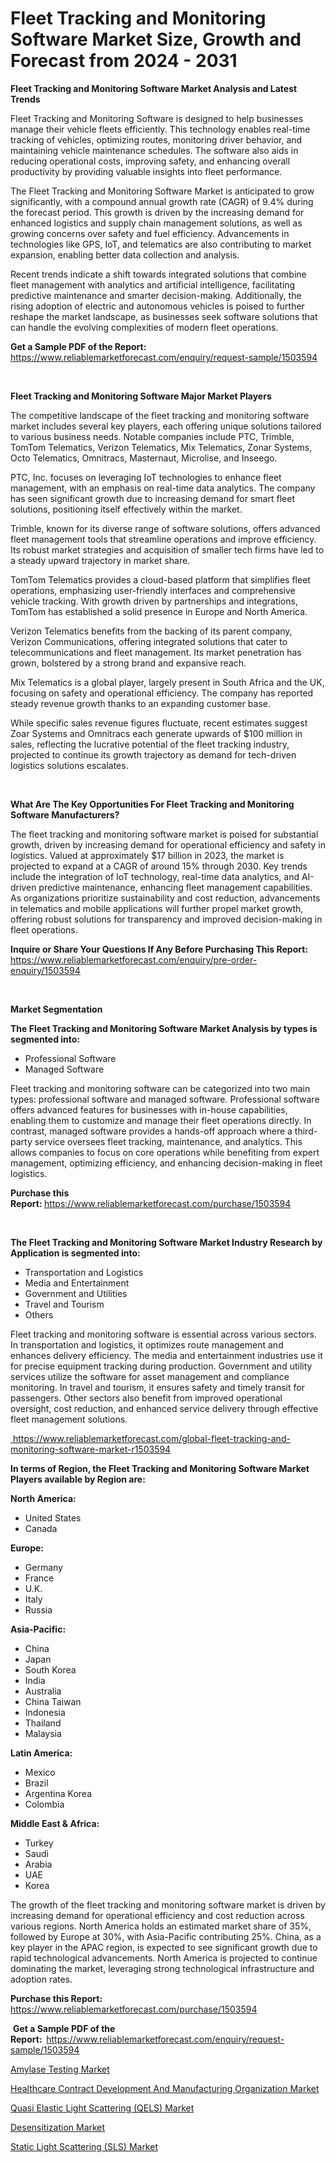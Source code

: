 <p><h1>Fleet Tracking and Monitoring Software Market Size, Growth and Forecast from 2024 - 2031</h1></p><p><strong>Fleet Tracking and Monitoring Software Market Analysis and Latest Trends</strong></p>
<p><p>Fleet Tracking and Monitoring Software is designed to help businesses manage their vehicle fleets efficiently. This technology enables real-time tracking of vehicles, optimizing routes, monitoring driver behavior, and maintaining vehicle maintenance schedules. The software also aids in reducing operational costs, improving safety, and enhancing overall productivity by providing valuable insights into fleet performance.</p><p>The Fleet Tracking and Monitoring Software Market is anticipated to grow significantly, with a compound annual growth rate (CAGR) of 9.4% during the forecast period. This growth is driven by the increasing demand for enhanced logistics and supply chain management solutions, as well as growing concerns over safety and fuel efficiency. Advancements in technologies like GPS, IoT, and telematics are also contributing to market expansion, enabling better data collection and analysis.</p><p>Recent trends indicate a shift towards integrated solutions that combine fleet management with analytics and artificial intelligence, facilitating predictive maintenance and smarter decision-making. Additionally, the rising adoption of electric and autonomous vehicles is poised to further reshape the market landscape, as businesses seek software solutions that can handle the evolving complexities of modern fleet operations.</p></p>
<p><strong>Get a Sample PDF of the Report:&nbsp;</strong> <a href="https://www.reliablemarketforecast.com/enquiry/request-sample/1503594?utm_campaign=1117&utm_medium=2&utm_source=Github&utm_content=ia&utm_term=29102024&utm_id=fleet-tracking-and-monitoring-software">https://www.reliablemarketforecast.com/enquiry/request-sample/1503594</a></p>
<p>&nbsp;</p>
<p><strong>Fleet Tracking and Monitoring Software Major Market Players</strong></p>
<p><p>The competitive landscape of the fleet tracking and monitoring software market includes several key players, each offering unique solutions tailored to various business needs. Notable companies include PTC, Trimble, TomTom Telematics, Verizon Telematics, Mix Telematics, Zonar Systems, Octo Telematics, Omnitracs, Masternaut, Microlise, and Inseego.</p><p>PTC, Inc. focuses on leveraging IoT technologies to enhance fleet management, with an emphasis on real-time data analytics. The company has seen significant growth due to increasing demand for smart fleet solutions, positioning itself effectively within the market.</p><p>Trimble, known for its diverse range of software solutions, offers advanced fleet management tools that streamline operations and improve efficiency. Its robust market strategies and acquisition of smaller tech firms have led to a steady upward trajectory in market share.</p><p>TomTom Telematics provides a cloud-based platform that simplifies fleet operations, emphasizing user-friendly interfaces and comprehensive vehicle tracking. With growth driven by partnerships and integrations, TomTom has established a solid presence in Europe and North America.</p><p>Verizon Telematics benefits from the backing of its parent company, Verizon Communications, offering integrated solutions that cater to telecommunications and fleet management. Its market penetration has grown, bolstered by a strong brand and expansive reach.</p><p>Mix Telematics is a global player, largely present in South Africa and the UK, focusing on safety and operational efficiency. The company has reported steady revenue growth thanks to an expanding customer base.</p><p>While specific sales revenue figures fluctuate, recent estimates suggest Zoar Systems and Omnitracs each generate upwards of $100 million in sales, reflecting the lucrative potential of the fleet tracking industry, projected to continue its growth trajectory as demand for tech-driven logistics solutions escalates.</p></p>
<p>&nbsp;</p>
<p><strong>What Are The Key Opportunities For Fleet Tracking and Monitoring Software Manufacturers?</strong></p>
<p><p>The fleet tracking and monitoring software market is poised for substantial growth, driven by increasing demand for operational efficiency and safety in logistics. Valued at approximately $17 billion in 2023, the market is projected to expand at a CAGR of around 15% through 2030. Key trends include the integration of IoT technology, real-time data analytics, and AI-driven predictive maintenance, enhancing fleet management capabilities. As organizations prioritize sustainability and cost reduction, advancements in telematics and mobile applications will further propel market growth, offering robust solutions for transparency and improved decision-making in fleet operations.</p></p>
<p><strong>Inquire or Share Your Questions If Any Before Purchasing This Report:</strong> <a href="https://www.reliablemarketforecast.com/enquiry/pre-order-enquiry/1503594?utm_campaign=1117&utm_medium=2&utm_source=Github&utm_content=ia&utm_term=29102024&utm_id=fleet-tracking-and-monitoring-software">https://www.reliablemarketforecast.com/enquiry/pre-order-enquiry/1503594</a></p>
<p>&nbsp;</p>
<p><strong>Market Segmentation</strong></p>
<p><strong>The Fleet Tracking and Monitoring Software Market Analysis by types is segmented into:</strong></p>
<p><ul><li>Professional Software</li><li>Managed Software</li></ul></p>
<p><p>Fleet tracking and monitoring software can be categorized into two main types: professional software and managed software. Professional software offers advanced features for businesses with in-house capabilities, enabling them to customize and manage their fleet operations directly. In contrast, managed software provides a hands-off approach where a third-party service oversees fleet tracking, maintenance, and analytics. This allows companies to focus on core operations while benefiting from expert management, optimizing efficiency, and enhancing decision-making in fleet logistics.</p></p>
<p><strong>Purchase this Report:&nbsp;</strong><a href="https://www.reliablemarketforecast.com/purchase/1503594?utm_campaign=1117&utm_medium=2&utm_source=Github&utm_content=ia&utm_term=29102024&utm_id=fleet-tracking-and-monitoring-software">https://www.reliablemarketforecast.com/purchase/1503594</a></p>
<p>&nbsp;</p>
<p><strong>The Fleet Tracking and Monitoring Software Market Industry Research by Application is segmented into:</strong></p>
<p><ul><li>Transportation and Logistics</li><li>Media and Entertainment</li><li>Government and Utilities</li><li>Travel and Tourism</li><li>Others</li></ul></p>
<p><p>Fleet tracking and monitoring software is essential across various sectors. In transportation and logistics, it optimizes route management and enhances delivery efficiency. The media and entertainment industries use it for precise equipment tracking during production. Government and utility services utilize the software for asset management and compliance monitoring. In travel and tourism, it ensures safety and timely transit for passengers. Other sectors also benefit from improved operational oversight, cost reduction, and enhanced service delivery through effective fleet management solutions.</p></p>
<p><a href="https://www.reliablemarketforecast.com/global-fleet-tracking-and-monitoring-software-market-r1503594?utm_campaign=1117&utm_medium=2&utm_source=Github&utm_content=ia&utm_term=29102024&utm_id=fleet-tracking-and-monitoring-software">&nbsp;https://www.reliablemarketforecast.com/global-fleet-tracking-and-monitoring-software-market-r1503594</a></p>
<p><strong>In terms of Region, the Fleet Tracking and Monitoring Software Market Players available by Region are:</strong></p>
<p>
    <p> <strong> North America: </strong>
        <ul>
            <li>United States</li>
            <li>Canada</li>
        </ul>
        </p> 
    <p> <strong> Europe: </strong>
        <ul>
            <li>Germany</li>
            <li>France</li>
            <li>U.K.</li>
            <li>Italy</li>
            <li>Russia</li>
        </ul>
        </p> 
    <p> <strong> Asia-Pacific: </strong>
        <ul>
            <li>China</li>
            <li>Japan</li>
            <li>South Korea</li>
            <li>India</li>
            <li>Australia</li>
            <li>China Taiwan</li>
            <li>Indonesia</li>
            <li>Thailand</li>
            <li>Malaysia</li>
        </ul>
        </p> 
    <p> <strong> Latin America: </strong>
        <ul>
            <li>Mexico</li>
            <li>Brazil</li>
            <li>Argentina Korea</li>
            <li>Colombia</li>
        </ul>
        </p> 
    <p> <strong> Middle East & Africa: </strong>
        <ul>
            <li>Turkey</li>
            <li>Saudi</li>
            <li>Arabia</li>
            <li>UAE</li>
            <li>Korea</li>
        </ul>
    </p>
    </p>
<p><p>The growth of the fleet tracking and monitoring software market is driven by increasing demand for operational efficiency and cost reduction across various regions. North America holds an estimated market share of 35%, followed by Europe at 30%, with Asia-Pacific contributing 25%. China, as a key player in the APAC region, is expected to see significant growth due to rapid technological advancements. North America is projected to continue dominating the market, leveraging strong technological infrastructure and adoption rates.</p></p>
<p><strong>Purchase this Report: </strong><a href="https://www.reliablemarketforecast.com/purchase/1503594?utm_campaign=1117&utm_medium=2&utm_source=Github&utm_content=ia&utm_term=29102024&utm_id=fleet-tracking-and-monitoring-software">https://www.reliablemarketforecast.com/purchase/1503594</a></p>
<p>&nbsp;<strong>Get a Sample PDF of the Report:&nbsp;&nbsp;</strong><a href="https://www.reliablemarketforecast.com/enquiry/request-sample/1503594?utm_campaign=1117&utm_medium=2&utm_source=Github&utm_content=ia&utm_term=29102024&utm_id=fleet-tracking-and-monitoring-software">https://www.reliablemarketforecast.com/enquiry/request-sample/1503594</a></p>
<p><strong></strong></p>
<p><p><a href="https://www.linkedin.com/pulse/amylase-testing-market-trends-growth-outlook-2024-2031-exnwe?utm_campaign=1117&utm_medium=2&utm_source=Github&utm_content=ia&utm_term=29102024&utm_id=fleet-tracking-and-monitoring-software">Amylase Testing Market</a></p><p><a href="https://www.linkedin.com/pulse/global-healthcare-contract-development-manufacturing-organization-rpwkf?utm_campaign=1117&utm_medium=2&utm_source=Github&utm_content=ia&utm_term=29102024&utm_id=fleet-tracking-and-monitoring-software">Healthcare Contract Development And Manufacturing Organization Market</a></p><p><a href="https://issuu.com/reportprime-2/docs/quasi-elastic-light-scattering-qels_60a08a8f69b0d4?utm_campaign=1117&utm_medium=2&utm_source=Github&utm_content=ia&utm_term=29102024&utm_id=fleet-tracking-and-monitoring-software">Quasi Elastic Light Scattering (QELS) Market</a></p><p><a href="https://www.linkedin.com/pulse/comprehensive-desensitization-market-report-regional-analysis-5ysvf?utm_campaign=1117&utm_medium=2&utm_source=Github&utm_content=ia&utm_term=29102024&utm_id=fleet-tracking-and-monitoring-software">Desensitization Market</a></p><p><a href="https://issuu.com/reportprime-2/docs/static-light-scattering-sls-market-_3c171a9f3a385a?utm_campaign=1117&utm_medium=2&utm_source=Github&utm_content=ia&utm_term=29102024&utm_id=fleet-tracking-and-monitoring-software">Static Light Scattering (SLS) Market</a></p></p>